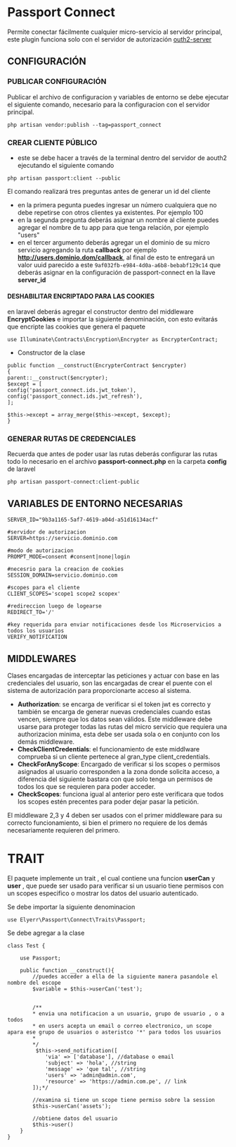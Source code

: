 # Passport Connect
Permite conectar fácilmente cualquier micro-servicio al servidor principal, este plugin funciona solo con el servidor de autorización [outh2-server](https://gitlab.com/elyerr/midori-server) 

## CONFIGURACIÓN

### PUBLICAR CONFIGURACIÓN
Publicar el archivo de configuracion y variables de entorno se debe ejecutar el siguiente comando, necesario para la configuracion con el servidor principal.
```
php artisan vendor:publish --tag=passport_connect
```

### CREAR CLIENTE PÚBLICO
- este se debe hacer a través de la terminal dentro del servidor de aouth2 ejecutando el siguiente comando
```
php artisan passport:client --public
```
El comando realizará tres preguntas antes de generar un id del cliente
- en la primera pegunta puedes ingresar un número cualquiera que no debe repetirse con otros clientes ya existentes. Por ejemplo 100
- en la segunda pregunta deberás asignar un nombre al cliente puedes agregar el nombre de tu app para que tenga relación, por ejemplo "users"
- en el tercer argumento deberás agregar un el dominio de su micro servicio agregando la ruta **callback** por ejemplo **http://users.dominio.dom/callback**, al final de esto te entregará un valor uuid parecido a este `9af032fb-e984-4d0a-a6b8-bebabf129c14` que deberás asignar en la configuración de passport-connect en la llave **server_id**

#### DESHABILITAR ENCRIPTADO PARA LAS COOKIES 
en laravel deberás agregar el constructor dentro del middleware **EncryptCookies** e importar la siguiente denominación, con esto evitarás que encripte las cookies que genera el paquete
```
use Illuminate\Contracts\Encryption\Encrypter as EncrypterContract;
```

- Constructor de la clase
```
public function __construct(EncrypterContract $encrypter)
{ 
parent::__construct($encrypter);
$except = [ 
config('passport_connect.ids.jwt_token'),
config('passport_connect.ids.jwt_refresh'),
];

$this->except = array_merge($this->except, $except);
}
```

### GENERAR RUTAS DE CREDENCIALES
Recuerda que antes de poder usar las rutas deberás configurar las rutas todo lo necesario en el archivo **passport-connect.php** en la carpeta **config** de laravel
```
php artisan passport-connect:client-public
```

## VARIABLES DE ENTORNO NECESARIAS
```
SERVER_ID="9b3a1165-5af7-4619-a04d-a51d16134acf"

#servidor de autorizacion
SERVER=https://servicio.dominio.com

#modo de autorizacion
PROMPT_MODE=consent #consent|none|login

#necesrio para la creacion de cookies
SESSION_DOMAIN=servicio.dominio.com

#scopes para el cliente
CLIENT_SCOPES='scope1 scope2 scopex'

#redireccion luego de logearse
REDIRECT_TO='/'

#key requerida para enviar notificaciones desde los Microservicios a todos los usuarios
VERIFY_NOTIFICATION
```

## MIDDLEWARES
Clases encargadas de interceptar las peticiones y actuar con base en las credenciales del usuario, son las encargadas de crear el puente con el sistema de autorización para proporcionarte acceso al sistema.

- **Authorization**: se encarga de verificar si el token jwt es correcto y también se encarga de generar nuevas credenciales cuando estas vencen, siempre que los datos sean válidos. Este middleware debe usarse para proteger todas las rutas del micro servicio que requiera una authorizacion minima, esta debe ser usada sola o en conjunto con los demás middleware.
- **CheckClientCredentials**: el funcionamiento de este middlware comprueba si un cliente pertenece al gran_type client_credentials.
- **CheckForAnyScope**: Encargado de verificar si los scopes o permisos asignados al usuario corresponden a la zona donde solicita acceso, a diferencia del siguiente bastara con que solo tenga un permisos de todos los que se requieren para poder acceder.
- **CheckScopes**: funciona igual al anterior pero este verificara que todos los scopes estén precentes para poder dejar pasar la petición.

El middleware 2,3 y 4 deben ser usados con el primer middleware para su correcto funcionamiento, si bien el primero no requiere de los demás  necesariamente requieren del primero.


# TRAIT
El paquete implemente un trait , el cual contiene una funcion **userCan** y **user** , que puede ser usado para verificar si un usuario tiene permisos con un scopes especifico o mostrar los datos del usuario autenticado.

Se debe importar la siguiente denominacion
```
use Elyerr\Passport\Connect\Traits\Passport;
```

Se debe agregar a la clase
```
class Test {

    use Passport;

    public function __construct(){
        //puedes acceder a ella de la siguiente manera pasandole el nombre del escope
        $variable = $this->userCan('test');

       
        /**
        * envia una notificacion a un usuario, grupo de usuario , o a todos
        * en users acepta un email o correo electronico, un scope apara ese grupo de usuarios o asteristco '*' para todos los usuarios
        * 
        */
         $this->send_notification([
            'via' => ['database'], //database o email
            'subject' => 'hola', //string
            'message' => 'que tal', //string
            'users' => 'admin@admin.com', 
            'resource' => 'https://admin.com.pe', // link
        ]);*/

        //examina si tiene un scope tiene permiso sobre la session
        $this->userCan('assets');
        
        //obtiene datos del usuario
        $this->user()
    }
}
```